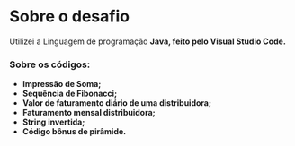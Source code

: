 <h1>Sobre o desafio</h1>
<p>
 Utilizei a Linguagem de programação <b>Java,<b/> feito pelo Visual Studio Code.
</p>

<h3> Sobre os códigos:</h3>
<p>
  <ul>
    <li> Impressão de Soma;</li>
    <li> Sequência de Fibonacci;</li>
    <li> Valor de faturamento diário de uma distribuidora;</li>
    <li> Faturamento mensal distribuidora;</li>
    <li> String invertida;</li>
    <li> Código bônus de pirâmide.</li>
  </ul>
</p>
